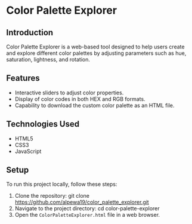 # Color Palette Explorer

## Introduction
Color Palette Explorer is a web-based tool designed to help users create and explore different color palettes by adjusting parameters such as hue, saturation, lightness, and rotation.

## Features
- Interactive sliders to adjust color properties.
- Display of color codes in both HEX and RGB formats.
- Capability to download the custom color palette as an HTML file.

## Technologies Used
- HTML5
- CSS3
- JavaScript

## Setup
To run this project locally, follow these steps:
1. Clone the repository: git clone https://github.com/alpewa19/color_palette_explorer.git
2. Navigate to the project directory: cd color-palette-explorer
3. Open the `ColorPaletteExplorer.html` file in a web browser.
